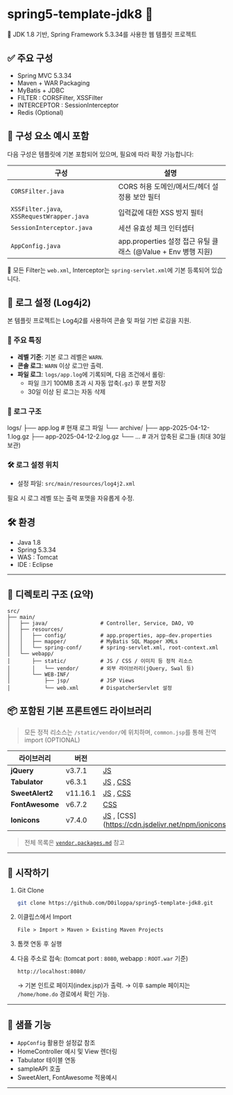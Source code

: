 # spring5-template-jdk8 🧱

📌 JDK 1.8 기반, Spring Framework 5.3.34를 사용한 웹 템플릿 프로젝트

## ✅ 주요 구성
- Spring MVC 5.3.34
- Maven + WAR Packaging
- MyBatis + JDBC
- FILTER : CORSFilter, XSSFilter
- INTERCEPTOR : SessionInterceptor
- Redis (Optional)

## 🧱 구성 요소 예시 포함

다음 구성은 템플릿에 기본 포함되어 있으며, 필요에 따라 확장 가능합니다:

| 구성 | 설명 |
|------|------|
| `CORSFilter.java` | CORS 허용 도메인/메서드/헤더 설정용 보안 필터 |
| `XSSFilter.java`, `XSSRequestWrapper.java` | 입력값에 대한 XSS 방지 필터 |
| `SessionInterceptor.java` | 세션 유효성 체크 인터셉터 |
| `AppConfig.java` | app.properties 설정 접근 유틸 클래스 (@Value + Env 병행 지원) |

📌 모든 Filter는 `web.xml`, Interceptor는 `spring-servlet.xml`에 기본 등록되어 있습니다.

## 🧾 로그 설정 (Log4j2)

본 템플릿 프로젝트는 Log4j2를 사용하여 콘솔 및 파일 기반 로깅을 지원.

### 📌 주요 특징
- **레벨 기준**: 기본 로그 레벨은 `WARN`.
- **콘솔 로그**: `WARN` 이상 로그만 출력.
- **파일 로그**: `logs/app.log`에 기록되며, 다음 조건에서 롤링:
  - 파일 크기 100MB 초과 시 자동 압축(`.gz`) 후 분할 저장
  - 30일 이상 된 로그는 자동 삭제

### 📁 로그 구조
logs/
├── app.log                    # 현재 로그 파일
└── archive/
    ├── app-2025-04-12-1.log.gz
    ├── app-2025-04-12-2.log.gz
    └── ...                    # 과거 압축된 로그들 (최대 30일 보관)

### 🛠 로그 설정 위치
- 설정 파일: `src/main/resources/log4j2.xml`

필요 시 로그 레벨 또는 출력 포맷을 자유롭게 수정.


## 🛠️ 환경

- Java 1.8
- Spring 5.3.34
- WAS : Tomcat
- IDE : Eclipse

---

## 📁 디렉토리 구조 (요약)
```
src/
├── main/
│   ├── java/                 # Controller, Service, DAO, VO
│   ├── resources/
│   │   ├── config/           # app.properties, app-dev.properties
│   │   ├── mapper/           # MyBatis SQL Mapper XMLs
│   │   └── spring-conf/      # spring-servlet.xml, root-context.xml
│   └── webapp/
│       ├── static/           # JS / CSS / 이미지 등 정적 리소스
│       │   └── vendor/       # 외부 라이브러리(jQuery, Swal 등)
│       └── WEB-INF/
│           ├── jsp/          # JSP Views
│           └── web.xml       # DispatcherServlet 설정
```



## 📦 포함된 기본 프론트엔드 라이브러리

> 모든 정적 리소스는 `/static/vendor/`에 위치하며, `common.jsp`를 통해 전역 import (OPTIONAL)

| 라이브러리       | 버전      | CDN 링크 |
|------------------|-----------|----------|
| **jQuery**       | v3.7.1    | [JS](https://code.jquery.com/jquery-3.7.1.min.js) |
| **Tabulator**    | v6.3.1    | [JS](https://unpkg.com/tabulator-tables@6.3.1/dist/js/tabulator.min.js) , [CSS](https://unpkg.com/tabulator-tables@6.3.1/dist/css/tabulator.min.css) |
| **SweetAlert2**  | v11.16.1  | [JS](https://cdn.jsdelivr.net/npm/sweetalert2@11.16.1/dist/sweetalert2.min.js) , [CSS](https://cdn.jsdelivr.net/npm/sweetalert2@11.16.1/dist/sweetalert2.min.css) |
| **FontAwesome**  | v6.7.2    | [CSS](https://cdnjs.cloudflare.com/ajax/libs/font-awesome/6.7.2/css/all.min.css) |
| **Ionicons**     | v7.4.0    | [JS](https://cdn.jsdelivr.net/npm/ionicons@7.4.0/dist/esm/ionicons.min.js) , [CSS] (https://cdn.jsdelivr.net/npm/ionicons@7.4.0/dist/collection/components/icon/icon.min.css) |



> 전체 목록은 [`vendor.packages.md`](./src/main/webapp/static/vendor/vendor.packages.md) 참고

---

## 🚀 시작하기

1. Git Clone
    ```bash
    git clone https://github.com/D0iloppa/spring5-template-jdk8.git
    ```

2. 이클립스에서 Import
    ```
    File > Import > Maven > Existing Maven Projects
    ```

3. 톰캣 연동 후 실행

4. 다음 주소로 접속: (tomcat port : `8080`, webapp : `ROOT.war` 기준)
    ```
    http://localhost:8080/
    ```
    → 기본 인트로 페이지(index.jsp)가 출력.
    → 이후 sample 페이지는 `/home/home.do` 경로에서 확인 가능.

---

## 🧪 샘플 기능

- `AppConfig` 활용한 설정값 참조
- HomeController 예시 및 View 렌더링
- Tabulator 테이블 연동
- sampleAPI 호출
- SweetAlert, FontAwesome 적용예시


---




